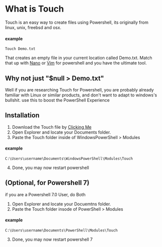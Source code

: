 # What is Touch
Touch is an easy way to create files using Powershell, its originally from linux, unix, freebsd and osx.

#### example

```
Touch Demo.txt
```
That creates an empty file in your current location called Demo.txt. Match that up with [Nano](https://scoop.sh/#/apps?q=nano&s=0&d=1&o=true) or [Vim](https://www.vim.org/download.php) for powershell and you have the ultimate tool.


## Why not just "$null > Demo.txt"
Well if you are researching Touch for Powershell, you are probably already familiar with Linux or similar products, and don't want to adapt to windows's bullshit. use this to boost the PowerShell Experience

## Installation

1. Download the Touch file by [Clicking Me](https://github.com/OlaYZen/Touch-Psm1/archive/refs/heads/master.zip)
2. Open Explorer and locate your Documents folder.
3. Paste the Touch folder inside of WindowsPowerShell > Modules

#### example

```
C:\Users\username\Documents\WindowsPowerShell\Modules\Touch
```

4. Done, you may now restart powershell

## (Optional, for Powershell 7)
if you are a Powershell 7.0 User, do Both

1. Open Explorer and locate your Docuemtns folder.
2. Paste the Touch folder insode of PowerShell >  Modules

#### example

```
C:\Users\username\Documents\PowerShell\Modules\Touch
```

3. Done, you may now restart powershell 7
